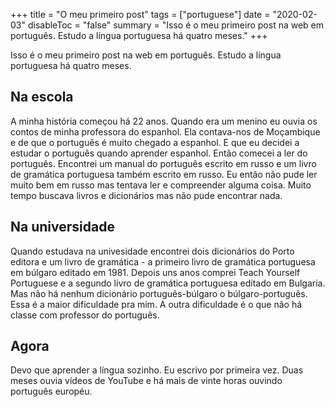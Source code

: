 +++
title = "O meu primeiro post"
tags = ["portuguese"]
date = "2020-02-03"
disableToc = "false"
summary = "Isso é o meu primeiro post na web em português. Estudo a língua portuguesa há quatro meses."
+++

Isso é o meu primeiro post na web em português. Estudo a língua portuguesa há quatro meses.

## Na escola

A minha história começou há 22 anos. Quando era um menino eu ouvia os contos de minha professora do espanhol. Ela contava-nos de Moçambique e de que o português é muito chegado a espanhol. E que eu decidei a estudar o português quando aprender espanhol. Então comecei a ler do português. Encontrei um manual do português escrito em russo e um livro de gramática portuguesa também escrito em russo. Eu então não pude ler muito bem em russo mas tentava ler e compreender alguma coisa. Muito tempo buscava livros e dicionários mas não pude encontrar nada.

## Na universidade

Quando estudava na univesidade encontrei dois dicionários do Porto editora e um livro de gramática - a primeiro livro de gramática portuguesa em búlgaro editado em 1981. Depois uns anos comprei Teach Yourself Portuguese e a segundo livro de gramática portuguesa editado em Bulgaria. Mas não há nenhum dicionário português-búlgaro o búlgaro-português. Essa é a maior dificuldade pra mim. A outra dificuldade é o que não há classe com professor do português.

## Agora

Devo que aprender a língua sozinho. Eu escrivo por primeira vez. Duas meses ouvia vídeos de YouTube e há mais de vinte horas ouvindo português européu.
